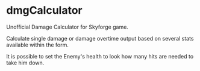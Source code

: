 # dmgCalculator

Unofficial Damage Calculator for Skyforge game.

Calculate single damage or damage overtime output based on several stats available within the form.

It is possible to set the Enemy's health to look how many hits are needed to take him down.
